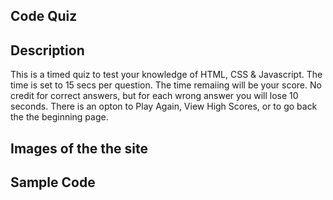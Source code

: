 Code Quiz
---

Description
---
This is a timed quiz to test your knowledge of HTML, CSS & Javascript.  The time is set to 15 secs per question.  The time remaiing will be your score.   No credit for correct answers, but for each wrong answer you will lose 10 seconds.  There is an opton to Play Again, View High Scores, or to go back the the beginning page.

Images of the the site
---




Sample Code
---



